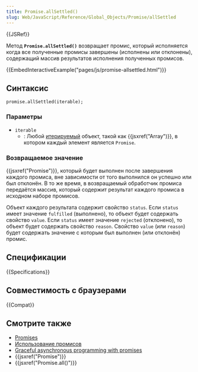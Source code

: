 ```yaml
---
title: Promise.allSettled()
slug: Web/JavaScript/Reference/Global_Objects/Promise/allSettled
---
```


{{JSRef}}

Метод **`Promise.allSettled()`** возвращает промис, который исполняется когда все полученные промисы завершены (исполнены или отклонены), содержащий массив результатов исполнения полученных промисов.

{{EmbedInteractiveExample("pages/js/promise-allsettled.html")}}

## Синтаксис

```
promise.allSettled(iterable);
```

### Параметры

- `iterable`
  - : Любой [итерируемый](/ru/docs/Web/JavaScript/Reference/Iteration_protocols) объект, такой как {{jsxref("Array")}}, в котором каждый элемент является `Promise`.

### Возвращаемое значение

{{jsxref("Promise")}}, который будет выполнен после завершения каждого промиса, вне зависимости от того выполнился он успешно или был отклонён. В то же время, в возвращаемый обработчик промиса передаётся массив, который содержит результат каждого промиса в исходном наборе промисов.

Объект каждого результата содержит свойство `status`. Если `status` имеет значение `fulfilled` (выполнено), то объект будет содержать свойство `value`. Если `status` имеет значение `rejected` (отклонено), то объект будет содержать свойство `reason`. Свойство `value` (или `reason`) будет содержать значение с которым был выполнен (или отклонён) промис.

## Спецификации

{{Specifications}}

## Совместимость с браузерами

{{Compat}}

## Смотрите также

- [Promises](/ru/docs/Archive/Add-ons/Techniques/Promises)
- [Использование промисов](/ru/docs/Web/JavaScript/Guide/Using_promises)
- [Graceful asynchronous programming with promises](/ru/docs/Learn/JavaScript/Asynchronous/Promises)
- {{jsxref("Promise")}}
- {{jsxref("Promise.all()")}}
